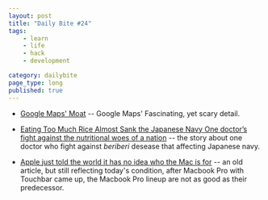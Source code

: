 ```yaml
---
layout: post
title: "Daily Bite #24"
tags: 
    - learn
    - life
    - hack
    - development

category: dailybite
page_type: long
published: true
---
```


- [Google Maps' Moat](https://www.justinobeirne.com/google-maps-moat) -- Google Maps' Fascinating, yet scary detail.

- [Eating Too Much Rice Almost Sank the Japanese Navy One doctor’s fight against the nutritional woes of a nation](https://medium.com/war-is-boring/eating-too-much-rice-almost-sank-the-japanese-navy-f985772c81a6) -- the story about one doctor who fight against _beriberi_ desease that affecting Japanese navy.

- [Apple just told the world it has no idea who the Mac is for](https://medium.com/charged-tech/apple-just-told-the-world-it-has-no-idea-who-the-mac-is-for-722a2438389b) -- an old article, but still reflecting today's condition, after Macbook Pro with Touchbar came up, the Macbook Pro lineup are not as good as their predecessor.